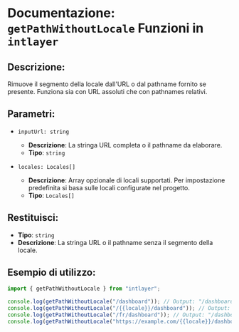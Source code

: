 # Documentazione: `getPathWithoutLocale` Funzioni in `intlayer`

## Descrizione:

Rimuove il segmento della locale dall'URL o dal pathname fornito se presente. Funziona sia con URL assoluti che con pathnames relativi.

## Parametri:

- `inputUrl: string`

  - **Descrizione**: La stringa URL completa o il pathname da elaborare.
  - **Tipo**: `string`

- `locales: Locales[]`
  - **Descrizione**: Array opzionale di locali supportati. Per impostazione predefinita si basa sulle locali configurate nel progetto.
  - **Tipo**: `Locales[]`

## Restituisci:

- **Tipo**: `string`
- **Descrizione**: La stringa URL o il pathname senza il segmento della locale.

## Esempio di utilizzo:

```typescript
import { getPathWithoutLocale } from "intlayer";

console.log(getPathWithoutLocale("/dashboard")); // Output: "/dashboard"
console.log(getPathWithoutLocale("/{{locale}}/dashboard")); // Output: "/dashboard"
console.log(getPathWithoutLocale("/fr/dashboard")); // Output: "/dashboard"
console.log(getPathWithoutLocale("https://example.com/{{locale}}/dashboard")); // Output: "https://example.com/dashboard"
```
